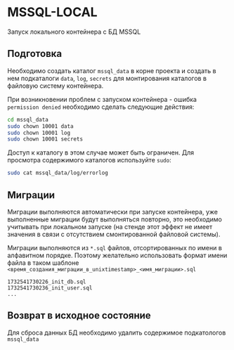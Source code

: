 # MSSQL-LOCAL

Запуск локального контейнера с БД MSSQL

## Подготовка

Необходимо создать каталог `mssql_data` в корне проекта и создать в нем подкаталоги `data`, `log`, `secrets` для монтирования каталогов в файловую систему контейнера.

При возникновении проблем с запуском контейнера - ошибка `permission denied` необходимо сделать следующие действия:

````bash
cd mssql_data
sudo chown 10001 data
sudo chown 10001 log
sudo chown 10001 secrets
````

Доступ к каталогу в этом случае может быть ограничен. Для просмотра содержимого каталогов используйте `sudo`:

````bash
sudo cat mssql_data/log/errorlog
````

## Миграции

Миграции выполняются автоматически при запуске контейнера, уже выполненные миграции будут выполняться повторно, это необходимо учитывать при локальном запуске (на стенде этот эффект не имеет значения в связи с отсутствием смонтированной файловой системы).

Миграции выполняются из `*.sql` файлов, отсортированных по имени в алфавитном порядке. Поэтому желательно использовать формат имени файла в таком шаблоне `<время_создания_миграции_в_unixtimestamp>_<имя_миграции>.sql`

```
1732541730226_init_db.sql
1732541730236_init_user.sql
...
```

## Возврат в исходное состояние

Для сброса данных БД необходимо удалить содержимое подкатологов `mssql_data`